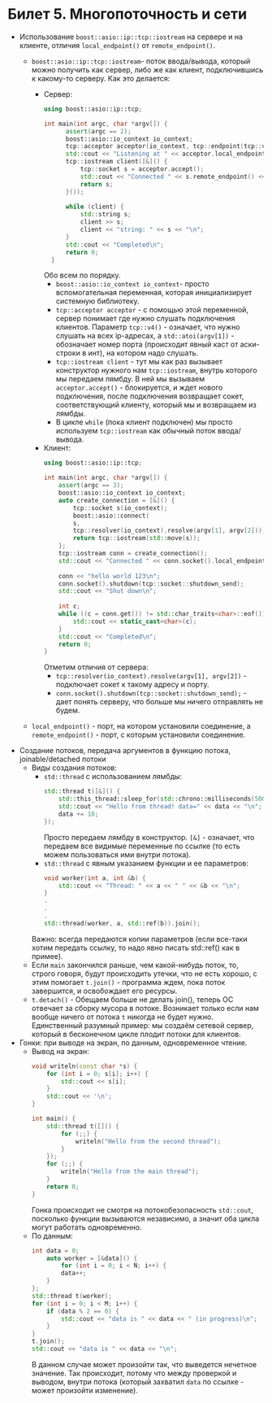 # Билет 5. Многопоточность и сети

* Использование  `boost::asio::ip::tcp::iostream`  на сервере и на клиенте, отличия  `local_endpoint()`  от  `remote_endpoint()`.
  - `boost::asio::ip::tcp::iostream`- поток ввода/вывода, который можно получить как сервер, либо же как клиент, подключившись к какому-то серверу. Как это делается:
	  - Сервер:
		  ``` c++
		using boost::asio::ip::tcp;

		int main(int argc, char *argv[]) {
				assert(argc == 2); 
				boost::asio::io_context io_context;
				tcp::acceptor acceptor(io_context, tcp::endpoint(tcp::v4(), std::atoi(argv[1])));
				std::cout << "Listening at " << acceptor.local_endpoint() << "\n"; //отладочный вывод
				tcp::iostream client([&]() {
					tcp::socket s = acceptor.accept();
					std::cout << "Connected " << s.remote_endpoint() << " --> " << s.local_endpoint() << "\n";
					return s;
				}());
			
				while (client) {
					std::string s;
					client >> s;
					client << "string: " << s << "\n";
				}
				std::cout << "Completed\n";
				return 0;
			}
		```
		Обо всем по порядку.
		- `boost::asio::io_context io_context`- просто вспомогательная переменная, которая инициализирует системную библиотеку.
		- 	`tcp::acceptor acceptor` - с помощью этой переменной, сервер понимает где нужно слушать подключения клиентов. Параметр `tcp::v4()` - означает, что нужно слушать на всех ip-адресах, а `std::atoi(argv[1])` - обозначает номер порта (происходит явный каст от аски-строки в инт), на котором надо слушать.
		- `tcp::iostream client` - тут мы как раз вызывает конструктор нужного нам `tcp::iostream`, внутрь которого мы передаем лямбду. В ней мы вызываем `acceptor.accept()` - блокируется, и ждет нового подключения, после подключения возвращает сокет, соответствующий клиенту,  который мы и возвращаем из лямбды.
		- В цикле `while` (пока клиент подключен) мы просто используем `tcp::iostream` как обычный поток ввода/вывода.
	- Клиент:
		``` c++
		using boost::asio::ip::tcp;
		
		int main(int argc, char *argv[]) {
			assert(argc == 3);
			boost::asio::io_context io_context;
			auto create_connection = [&]() {
				tcp::socket s(io_context);
				boost::asio::connect(
				s,
				tcp::resolver(io_context).resolve(argv[1], argv[2]));
				return tcp::iostream(std::move(s));
			};
			tcp::iostream conn = create_connection();
			std::cout << "Connected " << conn.socket().local_endpoint() << " --> " << conn.socket().remote_endpoint() << "\n";
			
			conn << "hello world 123\n";
			conn.socket().shutdown(tcp::socket::shutdown_send);
			std::cout << "Shut down\n";
			
			int c;
			while ((c = conn.get()) != std::char_traits<char>::eof()) {
				std::cout << static_cast<char>(c);
			}
			std::cout << "Completed\n";
			return 0;
		}
		```
		Отметим отличия от сервера:
		- `tcp::resolver(io_context).resolve(argv[1], argv[2])` - подключает сокет к такому адресу и порту.
		- `conn.socket().shutdown(tcp::socket::shutdown_send);` - дает понять серверу, что больше мы ничего отправлять не будем.
		
  - `local_endpoint()` - порт, на котором установили соединение, а `remote_endpoint()` -  порт, с которым установили соединение.		
* Создание потоков, передача аргументов в функцию потока, joinable/detached потоки
	- Виды создания потоков:
		- `std::thread` с использованием лямбды:
			```C++
			std::thread t([&]() {
				std::this_thread::sleep_for(std::chrono::milliseconds(500));
				std::cout << "Hello from thread! data=" << data << "\n";
				data += 10;
			});
			```
			Просто передаем лямбду в конструктор. `[&]` - означает, что передаем все видимые переменные по ссылке (то есть можем пользоваться ими внутри потока).
		- `std::thread` с явным указанием функции и ее параметров:
			```C++
			void worker(int a, int &b) {
				std::cout << "Thread: " << a << " " << &b << "\n";
			}
			.
			.
			.
			std::thread(worker, a, std::ref(b)).join();
			```
		Важно: всегда передаются копии параметров (если все-таки хотим передать ссылку, то надо явно писать std::ref() как в примее).
	- Если `main` закончился раньше, чем какой-нибудь поток, то, строго говоря, будут происходить утечки, что не есть хорошо, с этим помогает `t.join()` - программа ждем, пока поток завершится, и освобождает его ресурсы.
	- `t.detach()` - Обещаем больше не делать join(), теперь ОС отвечает за сборку мусора в потоке. Возникает только если нам вообще ничего от потока `t` никогда не будет нужно. Единственный разумный пример: мы создаём сетевой сервер, который в бесконечном цикле плодит потоки для клиентов.
* Гонки: при выводе на экран, по данным, одновременное чтение.
	- Вывод на экран:
		```C++
		void writeln(const char *s) {
			for (int i = 0; s[i]; i++) {
				std::cout << s[i];
			}
			std::cout << '\n';
		}
		
		int main() {
			std::thread t([]() {
				for (;;) {
					writeln("Hello from the second thread");
				}
			});
			for (;;) {
				writeln("Hello from the main thread");
			}
			return 0;
		}
		```
		Гонка происходит не смотря на потокобезопасность `std::cout`, посколько функции вызываются независимо, а значит оба цикла могут работать одновременно.
	- По данным:
		```C++
		int data = 0;
			auto worker = [&data]() {
				for (int i = 0; i < N; i++) {
				data++;
			}
		};
		std::thread t(worker);
		for (int i = 0; i < M; i++) {
			if (data % 2 == 0) {
				std::cout << "data is " << data << " (in progress)\n";
			}
		}
		t.join();
		std::cout << "data is " << data << "\n";
		```
		В данном случае может произойти так, что выведется нечетное значение. Так происходит, потому что между проверкой и выводом, внутри потока (который захватил `data` по ссылке - может произойти изменение).
